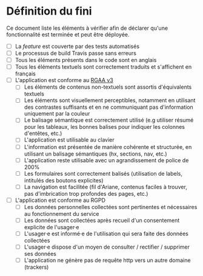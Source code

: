 # Définition du fini

Ce document liste les éléments à vérifier afin de déclarer qu'une
fonctionnalité est terminée et peut être déployée.

 - [ ] La *feature* est couverte par des tests automatisés
 - [ ] Le processus de build Travis passe sans erreurs
 - [ ] Tous les éléments présents dans le code sont en anglais
 - [ ] Tous les éléments textuels sont correctement traduits et s'affichent en
   français
 - [ ] L'application est conforme au [RGAA
   v3](https://references.modernisation.gouv.fr/rgaa-accessibilite/introduction-RGAA.html)
   - [ ] Les éléments de contenus non-textuels sont assortis d'équivalents
     textuels
   - [ ] Les éléments sont visuellement perceptibles, notamment en utilisant des
     contrastes suffisants et en ne communiquant pas d'information uniquement
     par la couleur
   - [ ] Le balisage sémantique est correctement utilisé (e.g utiliser résumé
     pour les tableaux, les bonnes balises pour indiquer les colonnes d'entêtes,
     etc.)
   - [ ] L'application est utilisable au clavier
   - [ ] L'information est présentée de manière cohérente et structurée, en
     utilisant un balisage sémantiques (hx, sections, nav, etc.)
   - [ ] L'application reste utilisable avec un agrandissement de police de 200%
   - [ ] Les formulaires sont correctement balisés (utilisation de labels,
     intitulés des boutons explicites)
   - [ ] La navigation est facilitée (fil d'Ariane, contenus faciles à trouver,
     pas d'imbrication trop profondes des pages, etc.)
 - [ ] L'application est conforme au RGPD
   - [ ] Les données personnelles collectées sont pertinentes et nécessaires au
     fonctionnement du service
   - [ ] Les données sont collectées après recueil d'un consentement explicite
     de l'usager·e
   - [ ] L'usager·e est informé·e de l'utilisation qui sera faite des données
     collectées
   - [ ] L'usager·e dispose d'un moyen de consulter / rectifier / supprimer ses
     données
   - [ ] L'application ne génère pas de requête http vers un autre domaine
     (trackers)
